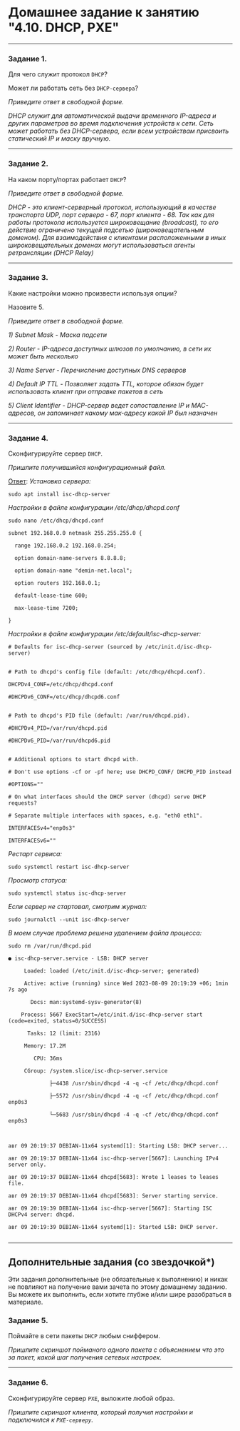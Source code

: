# Домашнее задание к занятию "4.10. DHCP, PXE"

---

### Задание 1. 

Для чего служит протокол `DHCP`? 

Может ли работать сеть без `DHCP-сервера`?

*Приведите ответ в свободной форме.*


*DHCP служит для автоматической выдачи временного IP-адреса и других параметров во время подключения устройств к сети. Сеть может работать без DHCP-сервера, если всем устройствам присвоить статический IP  и маску вручную.*

---

### Задание 2. 

На каком порту/портах работает `DHCP`? 

*Приведите ответ в свободной форме.*

*DHCP - это клиент-серверный протокол, использующий в качестве транспорта UDP, порт сервера - 67, порт клиента - 68. Так как для работы протокола используется широковещание (broadcast), то его действие ограничено текущей подсетью (широковещательным доменом). Для взаимодействия с клиентами расположенными в иных широковещательных доменах могут использоваться агенты ретрансляции (DHCP Relay)*

---

### Задание 3. 

Какие настройки можно произвести используя опции? 

Назовите 5.

*Приведите ответ в свободной форме.*

*1) Subnet Mask - Маска подсети*

*2) Router - IP-адреса доступных шлюзов по умолчанию, в сети их может быть несколько*

*3) Name Server - Перечисление доступных DNS серверов*

*4) Default IP TTL  - Позволяет задать TTL, которое обязан будет использовать клиент при отправке пакетов в сеть*

*5) Client Identifier - DHCP-сервер ведет сопоставление IP и MAC-адресов, он запоминает какому мак-адресу какой IP был назначен*


---

### Задание 4. 

Сконфигурируйте сервер `DHCP`.

*Пришлите получившийся конфигурационный файл.*

<ins>Ответ</ins>:
*Установка сервера:*
```
sudo apt install isc-dhcp-server 
```
*Настройки в файле конфигурации /etc/dhcp/dhcpd.conf*
```
sudo nano /etc/dhcp/dhcpd.conf
```
```
subnet 192.168.0.0 netmask 255.255.255.0 {

  range 192.168.0.2 192.168.0.254;

  option domain-name-servers 8.8.8.8;

  option domain-name "demin-net.local";

  option routers 192.168.0.1;

  default-lease-time 600;

  max-lease-time 7200;

}
```
*Настройки в файле конфигурации /etc/default/isc-dhcp-server:*
```
# Defaults for isc-dhcp-server (sourced by /etc/init.d/isc-dhcp-server)


# Path to dhcpd's config file (default: /etc/dhcp/dhcpd.conf).

DHCPDv4_CONF=/etc/dhcp/dhcpd.conf

#DHCPDv6_CONF=/etc/dhcp/dhcpd6.conf


# Path to dhcpd's PID file (default: /var/run/dhcpd.pid).

#DHCPDv4_PID=/var/run/dhcpd.pid

#DHCPDv6_PID=/var/run/dhcpd6.pid


# Additional options to start dhcpd with.

# Don't use options -cf or -pf here; use DHCPD_CONF/ DHCPD_PID instead

#OPTIONS=""

# On what interfaces should the DHCP server (dhcpd) serve DHCP requests?

# Separate multiple interfaces with spaces, e.g. "eth0 eth1".

INTERFACESv4="enp0s3"

INTERFACESv6=""
```
*Рестарт сервиса:*
```
sudo systemctl restart isc-dhcp-server
```
*Просмотр статуса:*
```
sudo systemctl status isc-dhcp-server
```
*Если сервер не стартовал, смотрим журнал:*
```
sudo journalctl --unit isc-dhcp-server
```
*В моем случае проблема решена удалением файла процесса:*
```
sudo rm /var/run/dhcpd.pid
```
```
● isc-dhcp-server.service - LSB: DHCP server

     Loaded: loaded (/etc/init.d/isc-dhcp-server; generated)

     Active: active (running) since Wed 2023-08-09 20:19:39 +06; 1min 7s ago

       Docs: man:systemd-sysv-generator(8)

    Process: 5667 ExecStart=/etc/init.d/isc-dhcp-server start (code=exited, status=0/SUCCESS)

      Tasks: 12 (limit: 2316)

     Memory: 17.2M

        CPU: 36ms

     CGroup: /system.slice/isc-dhcp-server.service

             ├─4438 /usr/sbin/dhcpd -4 -q -cf /etc/dhcp/dhcpd.conf

             ├─5572 /usr/sbin/dhcpd -4 -q -cf /etc/dhcp/dhcpd.conf enp0s3

             └─5683 /usr/sbin/dhcpd -4 -q -cf /etc/dhcp/dhcpd.conf enp0s3



авг 09 20:19:37 DEBIAN-11x64 systemd[1]: Starting LSB: DHCP server...

авг 09 20:19:37 DEBIAN-11x64 isc-dhcp-server[5667]: Launching IPv4 server only.

авг 09 20:19:37 DEBIAN-11x64 dhcpd[5683]: Wrote 1 leases to leases file.

авг 09 20:19:37 DEBIAN-11x64 dhcpd[5683]: Server starting service.

авг 09 20:19:39 DEBIAN-11x64 isc-dhcp-server[5667]: Starting ISC DHCPv4 server: dhcpd.

авг 09 20:19:39 DEBIAN-11x64 systemd[1]: Started LSB: DHCP server.


```
---

## Дополнительные задания (со звездочкой*)
Эти задания дополнительные (не обязательные к выполнению) и никак не повлияют на получение вами зачета по этому домашнему заданию. Вы можете их выполнить, если хотите глубже и/или шире разобраться в материале.



### Задание 5. 

Поймайте в сети пакеты `DHCP` любым сниффером. 

*Пришлите скриншот пойманого одного пакета с объяснением что это за пакет, какой шаг получения сетевых настроек.*

---

### Задание 6. 

Сконфигурируйте сервер `PXE`, выложите любой образ. 

*Пришлите скриншот клиента, который получил настройки и подключился к `PXE-серверу`.*
